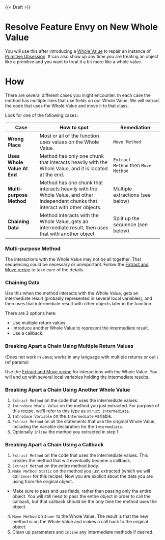 {{< Draft >}}

# Resolve Feature Envy on New Whole Value

You will use this after introducing a [Whole Value](http://c2.com/ppr/checks.html#1) to repair an instance of [Primitive Obsession](http://wiki.c2.com/?PrimitiveObsession). It can also show up any time you are treating an object like a primitive and you want to treat it a bit more like a whole value.

# How

There are several different cases you might encounter. In each case the method has multiple lines that use fields on our Whole Value. We will extract the code that uses the Whole Value and move it to that class.

Look for one of the following cases:

|Case|How to spot|Remediation|
|--- |--- |--- |
|**Wrong Place**|Most or all of the function uses values on the Whole Value.|`Move Method`|
|**Uses Whole Value At End**|Method has only one chunk that interacts heavily with the Whole Value, and it is located at the end.|`Extract Method` then `Move Method`|
|**Multi-purpose Method**|Method has one chunk that interacts heavily with the Whole Value, and other independent chunks that interact with other objects.|Multiple extractions (see below)|
|**Chaining Data**|Method interacts with the Whole Value, gets an intermediate result, then uses that with another object|Split up the sequence (see below)|

### Multi-purpose Method

The interactions with the Whole Value may not be all together. That sequencing could be necessary or unimportant. Follow the [Extract and Move recipe](http://devmockup/cbr/recipes/extract_and_move.html) to take care of the details.

### Chaining Data

Use this when the method interacts with the Whole Value, gets an intermediate result (probably represented in several local variables), and then uses that intermediate result with other objects later in the function.

There are 3 options here:

* Use multiple return values.
* Introduce another Whole Value to represent the intermediate result.
* Use a callback.

### Breaking Apart a Chain Using Multiple Return Values

(Does not work in Java; works in any language with multiple returns or out / ref params)

Use the [Extract and Move recipe](http://devmockup/cbr/recipes/extract_and_move.html) for interactions with the Whole Value. You will end up with several local variables holding the intermediate results.

### Breaking Apart a Chain Using Another Whole Value

1.  `Extract Method` on the code that uses the intermediate values.
2.  `Introduce Whole Value` on the method you just extracted. For purpose of this recipe, we’ll refer to this type as `struct Intermediate`.
3.  `Introduce Variable` on the `Intermediate` variable.
4.  `Extract Method` on all the statements that use the original Whole Value, including the variable declaration for the `Intermediate`.
5.  Optionally `Inline` the method you extracted in step 1.

### Breaking Apart a Chain Using a Callback

1.  `Extract Method` on the code that uses the intermediate values. This creates the method that will eventually become a callback.
2.  `Extract Method` on the entire method body.
3.  `Make Method Static` on the method you just extracted (which we will call `Inner` for this recipe). Now you are explicit about the data you are using from the original object.
  * Make sure to pass and use fields, rather than passing only the entire object. You will still need to pass the entire object in order to call the callback, but that callback should be the only time the method uses the object.
4.  `Move Method` on `Inner` to the Whole Value. The result is that the new method is on the Whole Value and makes a call back to the original object.
5.  Clean up parameters and `Inline` any intermediate methods if desired.
